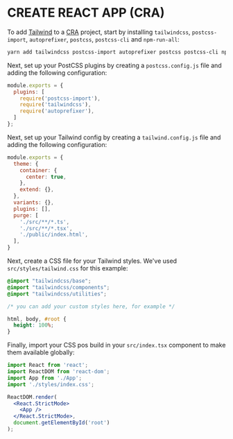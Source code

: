 # CREATE REACT APP (CRA)

To add [Tailwind](https://tailwindcss.com/) to a [CRA](https://create-react-app.dev) project, start by installing `tailwindcss`, `postcss-import`, `autoprefixer`, `postcss`, `postcss-cli` and `npm-run-all`:

```sh
yarn add tailwindcss postcss-import autoprefixer postcss postcss-cli npm-run-all
```

Next, set up your PostCSS plugins by creating a `postcss.config.js` file and adding the following configuration:

```js
module.exports = {
  plugins: [
    require('postcss-import'),
    require('tailwindcss'),
    require('autoprefixer'),
  ]
};

```

Next, set up your Tailwind config by creating a `tailwind.config.js` file and adding the following configuration:

```js
module.exports = {
  theme: {
    container: {
      center: true,
    },
    extend: {},
  },
  variants: {},
  plugins: [],
  purge: [
    './src/**/*.ts',
    './src/**/*.tsx',
    './public/index.html',
  ],
}

```

Next, create a CSS file for your Tailwind styles. We've used `src/styles/tailwind.css` for this example:

```css
@import "tailwindcss/base";
@import "tailwindcss/components";
@import "tailwindcss/utilities";

/* you can add your custom styles here, for example */

html, body, #root {
  height: 100%;
}
```

Finally, import your CSS pos build in your `src/index.tsx` component to make them available globally:

```jsx
import React from 'react';
import ReactDOM from 'react-dom';
import App from './App';
import './styles/index.css';

ReactDOM.render(
  <React.StrictMode>
    <App />
  </React.StrictMode>,
  document.getElementById('root')
);
```
